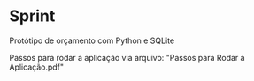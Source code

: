 # Sprint
Protótipo de orçamento com Python e SQLite

Passos para rodar a aplicação via arquivo: "Passos para Rodar a Aplicação.pdf"
